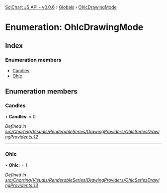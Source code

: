[SciChart JS API - v0.0.6](../README.md) › [Globals](../globals.md) › [OhlcDrawingMode](ohlcdrawingmode.md)

# Enumeration: OhlcDrawingMode

## Index

### Enumeration members

* [Candles](ohlcdrawingmode.md#candles)
* [Ohlc](ohlcdrawingmode.md#ohlc)

## Enumeration members

###  Candles

• **Candles**: = 0

*Defined in [src/Charting/Visuals/RenderableSeries/DrawingProviders/OhlcSeriesDrawingProvider.ts:12](https://github.com/ABTSoftware/SciChart.Dev/blob/f6fba97af2/Web/src/SciChart/src/Charting/Visuals/RenderableSeries/DrawingProviders/OhlcSeriesDrawingProvider.ts#L12)*

___

###  Ohlc

• **Ohlc**: = 1

*Defined in [src/Charting/Visuals/RenderableSeries/DrawingProviders/OhlcSeriesDrawingProvider.ts:13](https://github.com/ABTSoftware/SciChart.Dev/blob/f6fba97af2/Web/src/SciChart/src/Charting/Visuals/RenderableSeries/DrawingProviders/OhlcSeriesDrawingProvider.ts#L13)*
